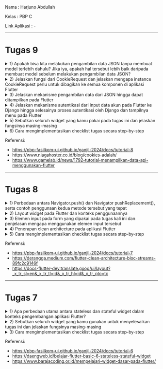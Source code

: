 Nama           : Harjuno Abdullah

Kelas          : PBP C

Link Aplikasi  : -

---
# Tugas 9
<details>
<summary>1) Apakah bisa kita melakukan pengambilan data JSON tanpa membuat model terlebih dahulu? Jika iya, apakah hal tersebut lebih baik daripada membuat model sebelum melakukan pengambilan data JSON?</summary>

Pengambilan data JSON sendiri tidak memerlukan pembuatan model terlebih dahulu. JSON (JavaScript Object Notation) adalah format data ringan yang digunakan untuk pertukaran data antar aplikasi. Jadi, Anda dapat mengambil data JSON langsung tanpa membangun model khusus.

Namun, apakah Anda memerlukan pembuatan model tergantung pada tujuan pengambilan data tersebut. Jika Anda hanya ingin membaca atau mengambil data dari file JSON atau endpoint API, Anda tidak perlu membuat model. Anda dapat menggunakan bahasa pemrograman atau alat yang mendukung manipulasi data JSON, seperti Python dengan library json atau JavaScript dengan JSON.parse().

</details>

<details>
<summary>2) Jelaskan fungsi dari CookieRequest dan jelaskan mengapa instance CookieRequest perlu untuk dibagikan ke semua komponen di aplikasi Flutter</summary>

CookieRequest adalah kelas yang digunakan untuk mengirim permintaan HTTP dengan cookie. Ketika permintaan HTTP dikirim, cookie dapat disertakan dalam permintaan tersebut. Ini memungkinkan server untuk mengidentifikasi pengguna yang terautentikasi dan menyimpan informasi tentang sesi pengguna.

Instance CookieRequest perlu dibagikan ke semua komponen di aplikasi Flutter karena ini memungkinkan setiap komponen untuk mengakses cookie yang sama. Dengan cara ini, setiap komponen dapat mengakses informasi yang sama tentang pengguna yang terautentikasi dan sesi pengguna. Ini sangat penting dalam aplikasi yang memerlukan otentikasi pengguna, seperti aplikasi perbankan atau aplikasi media sosial.

</details>

<details>
<summary>3) Jelaskan mekanisme pengambilan data dari JSON hingga dapat ditampilkan pada Flutter</summary>

Mekanisme pengambilan data dari JSON hingga dapat ditampilkan pada Flutter melibatkan beberapa langkah. Berikut adalah dua pendekatan yang umum digunakan:

1. **Menggunakan Backendless SDK (Server-Side):** 

    Backendless adalah platform backend as a service yang menyediakan layanan untuk mengelola data dan otentikasi pengguna. Dalam hal ini, menggunakan Backendless SDK for Flutter. Untuk mengambil data, kita menggunakan API pengambilan data Backendless.

2. **Menggunakan HTTP Package (Client-Side):** 

    HTTP Package adalah package yang menyediakan API untuk mengirim permintaan HTTP. Dalam hal ini, menggunakan package http. Untuk mengambil data, kita menggunakan API pengambilan data package http. Setelah data diterima, kita dapat mengubahnya menjadi objek Dart menggunakan package convert.

</details>

<details>
<summary>4) Jelaskan mekanisme autentikasi dari input data akun pada Flutter ke Django hingga selesainya proses autentikasi oleh Django dan tampilnya menu pada Flutter</summary>

Proses autentikasi antara aplikasi Flutter dan backend Django melibatkan beberapa langkah kunci untuk memastikan keamanan dan kesinambungan data.

1. **Input Data**:
   
    Pengguna memasukkan data akun (seperti username dan password) di aplikasi Flutter.

2. **Kirim ke Django**:
  
    Flutter mengirimkan data akun tersebut ke backend Django menggunakan HTTP request (biasanya `POST`).

3. **Proses di Django**:
  
    Backend Django menerima data tersebut dan melakukan proses autentikasi. Ini melibatkan pengecekan ke database untuk mencocokkan data pengguna.

4. **Respons ke Flutter**:
  
    Setelah memproses data, Django mengirimkan respons ke aplikasi Flutter. Respons ini bisa berupa konfirmasi keberhasilan atau gagalnya proses autentikasi.

5. **Tampilan di Flutter**:
    
    Berdasarkan respons dari Django, Flutter kemudian menampilkan hasil autentikasi. Jika berhasil, aplikasi mungkin akan membuka halaman menu utama atau dashboard. Jika gagal, aplikasi mungkin akan menampilkan pesan error atau meminta pengguna untuk mencoba lagi.

</details>

<details>
<summary>5) Sebutkan seluruh widget yang kamu pakai pada tugas ini dan jelaskan fungsinya masing-masing</summary>

  1. **Scaffold**: Kerangka dasar aplikasi Flutter. 
  2. **AppBar**: Baris judul di bagian atas layar. 
  3. **LeftDrawer**: Widget kustom yang kemungkinan berisi navigasi atau tautan. 
  4. **FutureBuilder**: Menggunakan hasil dari Future (fetchProduct()) untuk membangun antarmuka pengguna berdasarkan status Future. 
  5. **Column**: Wadah vertikal untuk tata letak. 
  6. **ListView.builder**: Membuat daftar elemen dengan jumlah dinamis. 
  7. **Container**: Wadah elemen-elemen UI dengan margin dan padding. 
  8. **Text**: Menampilkan teks pada antarmuka pengguna. 
  9. **SizedBox**: Memberikan spasi vertikal. 
  10. **ElevatedButton**: Tombol dengan latar belakang yang diangkat, digunakan untuk kembali ke halaman produk.

</details>

<details>
<summary>6) Cara mengimplementasikan checklist tugas secara step-by-step</summary>

- [x] Memastikan deployment proyek tugas Django kamu telah berjalan dengan baik.

    Pastikan Secret and Variables pada Repository GitHub sudah benar dan tepat lalu pastikan file-file yang dibutuhkan untuk keperluan deployment sudah ada pada file proyek Django.

- [x] Membuat halaman login pada proyek tugas Flutter. 

    Buat file 'login.dart' pada projek Flutter lalu isi dengan kode:
    ```
    import 'package:stockio/screens/menu.dart';
    import 'package:flutter/material.dart';
    import 'package:pbp_django_auth/pbp_django_auth.dart';
    import 'package:provider/provider.dart';
    
    void main() {
      runApp(const LoginApp());
    }
    
    class LoginApp extends StatelessWidget {
      const LoginApp({super.key});
    
      @override
      Widget build(BuildContext context) {
        return MaterialApp(
          title: 'Login',
          theme: ThemeData(
            primarySwatch: Colors.blue,
          ),
          home: const LoginPage(),
        );
      }
    }
    
    class LoginPage extends StatefulWidget {
      const LoginPage({super.key});
    
      @override
      _LoginPageState createState() => _LoginPageState();
    }
    
    class _LoginPageState extends State<LoginPage> {
      final TextEditingController _usernameController = TextEditingController();
      final TextEditingController _passwordController = TextEditingController();
    
      @override
      Widget build(BuildContext context) {
        final request = context.watch<CookieRequest>();
        return Scaffold(
          appBar: AppBar(
            title: const Text('Login'),
          ),
          body: Container(
            padding: const EdgeInsets.all(16.0),
            child: Column(
              mainAxisAlignment: MainAxisAlignment.center,
              children: [
                TextField(
                  controller: _usernameController,
                  decoration: const InputDecoration(
                    labelText: 'Username',
                  ),
                ),
                const SizedBox(height: 12.0),
                TextField(
                  controller: _passwordController,
                  decoration: const InputDecoration(
                    labelText: 'Password',
                  ),
                  obscureText: true,
                ),
                const SizedBox(height: 24.0),
                ElevatedButton(
                  onPressed: () async {
                    String username = _usernameController.text;
                    String password = _passwordController.text;
    
                    // Cek kredensial
                    // TODO: Ganti URL dan jangan lupa tambahkan trailing slash (/) di akhir URL!
                    // Untuk menyambungkan Android emulator dengan Django pada localhost,
                    // gunakan URL http://10.0.2.2/
                    final response = await request.login("http://10.0.2.2:8000/auth/login/", {
                      'username': username,
                      'password': password,
                    });
    
                    if (request.loggedIn) {
                      String message = response['message'];
                      String uname = response['username'];
                      Navigator.pushReplacement(
                        context,
                        MaterialPageRoute(builder: (context) => MyHomePage()),
                      );
                      ScaffoldMessenger.of(context)
                        ..hideCurrentSnackBar()
                        ..showSnackBar(
                            SnackBar(content: Text("$message Selamat datang, $uname.")));
                    } else {
                      showDialog(
                        context: context,
                        builder: (context) => AlertDialog(
                          title: const Text('Login Gagal'),
                          content:
                          Text(response['message']),
                          actions: [
                            TextButton(
                              child: const Text('OK'),
                              onPressed: () {
                                Navigator.pop(context);
                              },
                            ),
                          ],
                        ),
                      );
                    }
                  },
                  child: const Text('Login'),
                ),
              ],
            ),
          ),
        );
      }
    }
    ```

- [x] Mengintegrasikan sistem autentikasi Django dengan proyek tugas Flutter.

    Pada projek Django buat app baru bernama `authentication` lalu install library 'django-cors-headers'. Tambahkan `authentication dan `corsheaders` kedalam `INSTALLED_APPS` di `settings.py`. Tambahkan juga `corsheaders.middleware.CorsMiddleware` pada `settings.py` dan tambahkan beberapa variabel berikut ini:
    ```
    CORS_ALLOW_ALL_ORIGINS = True
    CORS_ALLOW_CREDENTIALS = True
    CSRF_COOKIE_SECURE = True
    SESSION_COOKIE_SECURE = True
    CSRF_COOKIE_SAMESITE = 'None'
    SESSION_COOKIE_SAMESITE = 'None'
    ```
    Buat fungsi `login`, `logout` pada `authentication/views.py` dan lakukan routingnya pada `urls.py`

    Install package berikut ini pada projek Flutter:
    ```
    flutter pub add provider
    flutter pub add pbp_django_auth
    ```
    Lalu ubah class `MyApp` pada `main.dart` menjadi:
    ```
    class MyApp extends StatelessWidget {
      const MyApp({Key? key}) : super(key: key);
    
      @override
      Widget build(BuildContext context) {
        return Provider(
          create: (_) {
            CookieRequest request = CookieRequest();
            return request;
          },
          child: MaterialApp(
              title: 'Flutter App',
              theme: ThemeData(
                colorScheme: ColorScheme.fromSeed(seedColor: Colors.indigo),
                useMaterial3: true,
              ),
              home: LoginPage()),
        );
      }
  }
  ```

- [x] Membuat model kustom sesuai dengan proyek aplikasi Django. 

    Buka endpoint `JSON` pada website Django lalu copy semua data yang ada di endpoint `JSON`. Buka situs web Quicktype dan tempel data `JSON` tadi lalu ubah language menjadi `DART`. Lalu tekan tombol `Copy Code` pada Quicktype.
    
    Pada projek Flutter buat folder baru `lib/models` lalu buat file baru `product.dart` dan tempel kode yang sudah disalin dari Quicktype sehingga menjadi seperti ini:
    ```
    // To parse this JSON data, do
    //
    //     final product = productFromJson(jsonString);
    
    import 'dart:convert';
    
    List<Product> productFromJson(String str) => List<Product>.from(json.decode(str).map((x) => Product.fromJson(x)));
    
    String productToJson(List<Product> data) => json.encode(List<dynamic>.from(data.map((x) => x.toJson())));
    
    class Product {
      String model;
      int pk;
      Fields fields;
    
      Product({
        required this.model,
        required this.pk,
        required this.fields,
      });
    
      factory Product.fromJson(Map<String, dynamic> json) => Product(
        model: json["model"],
        pk: json["pk"],
        fields: Fields.fromJson(json["fields"]),
      );
    
      Map<String, dynamic> toJson() => {
        "model": model,
        "pk": pk,
        "fields": fields.toJson(),
      };
    }
    
    class Fields {
      int user;
      String name;
      int amount;
      String description;
    
      Fields({
        required this.user,
        required this.name,
        required this.amount,
        required this.description,
      });
    
      factory Fields.fromJson(Map<String, dynamic> json) => Fields(
        user: json["user"],
        name: json["name"],
        amount: json["amount"],
        description: json["description"],
      );
    
      Map<String, dynamic> toJson() => {
        "user": user,
        "name": name,
        "amount": amount,
        "description": description,
      };
    }
    ```

- [x] Membuat halaman yang berisi daftar semua item yang terdapat pada endpoint JSON di Django yang telah kamu deploy. 
        
    Pada projek Flutter buat file `list_product.dart` lalu isi dengan kode:
    ```
    import 'package:flutter/material.dart';
    import 'package:http/http.dart' as http;
    import 'dart:convert';
    import 'package:stockio/models/product.dart';
    import 'package:stockio/screens/detail_product.dart';
    import 'package:stockio/widgets/left_drawer.dart';
    
    class ProductPage extends StatefulWidget {
      const ProductPage({Key? key}) : super(key: key);
    
      @override
      _ProductPageState createState() => _ProductPageState();
    }
    
    class _ProductPageState extends State<ProductPage> {
      Future<List<Product>> fetchProduct() async {
        // TODO: Ganti URL dan jangan lupa tambahkan trailing slash (/) di akhir URL!
        var url = Uri.parse(
            'http://10.0.2.2:8000/json/');
        var response = await http.get(
          url,
          headers: {"Content-Type": "application/json"},
        );
    
        // melakukan decode response menjadi bentuk json
        var data = jsonDecode(utf8.decode(response.bodyBytes));
    
        // melakukan konversi data json menjadi object Product
        List<Product> list_product = [];
        for (var d in data) {
          if (d != null) {
            list_product.add(Product.fromJson(d));
          }
        }
        return list_product;
      }
    }
    ```
    
  - [x] Tampilkan name, amount, dan description dari masing-masing item pada halaman ini.

        Pada file `list_product.dart` tambahkan kode:
        ```
        ...
        @override
          Widget build(BuildContext context) {
            return Scaffold(
                appBar: AppBar(
                  title: const Text('Product'),
                ),
                drawer: const LeftDrawer(),
                body: FutureBuilder(
                    future: fetchProduct(),
                    builder: (context, AsyncSnapshot snapshot) {
                      if (snapshot.data == null) {
                        return const Center(child: CircularProgressIndicator());
                      } else {
                        if (!snapshot.hasData) {
                          return const Column(
                            children: [
                              Text(
                                "Tidak ada data produk.",
                                style:
                                TextStyle(color: Color(0xff59A5D8), fontSize: 20),
                              ),
                              SizedBox(height: 8),
                            ],
                          );
                        } else {
                          return ListView.builder(
                              itemCount: snapshot.data!.length,
                              itemBuilder: (_, index) => Container(
                                margin: const EdgeInsets.symmetric(
                                    horizontal: 16, vertical: 12),
                                padding: const EdgeInsets.all(20.0),
                                child: Column(
                                  mainAxisAlignment: MainAxisAlignment.start,
                                  crossAxisAlignment: CrossAxisAlignment.start,
                                  children: [
                                    Text(
                                      "${snapshot.data![index].fields.name}",
                                      style: const TextStyle(
                                        fontSize: 18.0,
                                        fontWeight: FontWeight.bold,
                                      ),
                                    ),
                                    const SizedBox(height: 10),
                                    Text("${snapshot.data![index].fields.amount}"),
                                    const SizedBox(height: 10),
                                    Text(
                                        "${snapshot.data![index].fields.description}"),
                                  ],
                                ),
                              ));
                        }
                      }
                    }));
          }
        ...
        ```

- [x] Membuat halaman detail untuk setiap item yang terdapat pada halaman daftar Item. 

    Pada projek Flutter buat file baru `detail_product.dart` lalu isi dengan kode:
    ```
    import 'dart:ui';
    import 'package:flutter/material.dart';
    import 'package:http/http.dart' as http;
    import 'dart:convert';
    import 'package:stockio/models/product.dart';
    import 'package:stockio/widgets/left_drawer.dart';
    import 'package:stockio/screens/list_product.dart';
    
    class DetailProductPage extends StatelessWidget {
      const DetailProductPage({Key? key, required this.id}) : super(key: key);
      final int id;
    
      Future<List<Product>> fetchProduct() async {
        // TODO: Ganti URL dan jangan lupa tambahkan trailing slash (/) di akhir URL!
        var url = Uri.parse(
            'http://10.0.2.2:8000/json/${id}');
        var response = await http.get(
          url,
          headers: {"Content-Type": "application/json"},
        );
    
        // melakukan decode response menjadi bentuk json
        var data = jsonDecode(utf8.decode(response.bodyBytes));
    
        // melakukan konversi data json menjadi object Product
        List<Product> list_product = [];
        for (var d in data) {
          if (d != null) {
            list_product.add(Product.fromJson(d));
          }
        }
        return list_product;
      }
    }
    ```

    - [x] Halaman ini dapat diakses dengan menekan salah satu item pada halaman daftar Item.
  
        Pada file `list_product.dart` tambahkan kode berikut ini di bagian `return ListView.builder(...)`:
        ```
        ...
         ElevatedButton(
            onPressed: () async {
              Navigator.pushReplacement(
                context,
                MaterialPageRoute(builder: (context) => DetailProductPage(id: snapshot.data![index].pk)),
              );
            },
            child: const Text('Detail Product'),
          ),
        ...
        ```

      - [x] Tampilkan seluruh atribut pada model item kamu pada halaman ini. 
  
          Pada file `detail_product.dart` tambahkan kode berikut ini:
          ```
          ...
          @override
            Widget build(BuildContext context) {
              return Scaffold(
                  appBar: AppBar(
                    title: const Text('Detail Product'),
                  ),
                  drawer: const LeftDrawer(),
                  body: FutureBuilder(
                      future: fetchProduct(),
                      builder: (context, AsyncSnapshot snapshot) {
                        if (snapshot.data == null) {
                          return const Center(child: CircularProgressIndicator());
                        } else {
                          if (!snapshot.hasData) {
                            return const Column(
                              children: [
                                Text(
                                  "Tidak ada data produk.",
                                  style:
                                  TextStyle(color: Color(0xff59A5D8), fontSize: 20),
                                ),
                                SizedBox(height: 8),
                              ],
                            );
                          } else {
                            return ListView.builder(
                                itemCount: snapshot.data!.length,
                                itemBuilder: (_, index) => Container(
                                  margin: const EdgeInsets.symmetric(
                                      horizontal: 16, vertical: 12),
                                  padding: const EdgeInsets.all(20.0),
                                  child: Column(
                                    mainAxisAlignment: MainAxisAlignment.start,
                                    crossAxisAlignment: CrossAxisAlignment.start,
                                    children: [
                                      Text(
                                        "${snapshot.data![index].fields.name}",
                                        style: const TextStyle(
                                          fontSize: 18.0,
                                          fontWeight: FontWeight.bold,
                                        ),
                                      ),
                                      const SizedBox(height: 10),
                                      Text("Amount: ${snapshot.data![index].fields.amount}"),
                                      const SizedBox(height: 10),
                                      Text(
                                          "${snapshot.data![index].fields.description}"),
                                    ],
                                  ),
                                ));
                          }
                        }
                      }));
            }
          ...
          ```

      - [x] Tambahkan tombol untuk kembali ke halaman daftar item. 

          Pada file `list_product.dart` tambahkan kode berikut ini di bagian `return Scaffold(...)`:
          ```
          ...
          ElevatedButton(
              onPressed: () async {
                Navigator.pushReplacement(
                    context,
                    MaterialPageRoute(builder: (context) => ProductPage()),
                );
              },
              child: const Text('Kembali'),
            ),
          ...
          ```

</details>

Referensi:
- https://pbp-fasilkom-ui.github.io/ganjil-2024/docs/tutorial-8
- https://www.niagahoster.co.id/blog/cookies-adalah/
- https://www.gamelab.id/news/1792-tutorial-menampilkan-data-api-menggunakan-flutter

---
# Tugas 8
<details>
<summary>1) Perbedaan antara Navigator.push() dan Navigator pushReplacement(), serta contoh penggunaan kedua metode tersebut yang tepat</summary>

`Navigator.push()` dan `Navigator.pushReplacement()` adalah dua metode yang digunakan dalam Flutter untuk melakukan navigasi antar halaman (routes) di dalam aplikasi.

1. **Navigator.push()**

    `Navigator.push()` digunakan untuk menambahkan halaman baru ke dalam tumpukan navigasi. Ketika menggunakan `Navigator.push()`, halaman baru akan ditambahkan di atas halaman saat ini dalam tumpukan navigasi. Pada saat ingin kembali ke halaman sebelumnya, dapat menggunakan tombol kembali perangkat atau memanggil `Navigator.pop(context)`.

    Contoh penggunaan `Navigator.push()`:
    ```
    Button(
      onPressed: () {
        Navigator.push(
          context,
          MaterialPageRoute(builder: (context) => SecondScreen()),
        );
      },
    )
    ```
    Dalam contoh ini, ketika tombol ditekan, `SecondScreen()` ditambahkan ke dalam tumpukan navigasi di atas halaman saat ini.

2. **Navigator.pushReplacement()**
    `Navigator.pushReplacement()` digunakan untuk menambahkan halaman baru ke dalam tumpukan navigasi dan menggantikan halaman saat ini dengan halaman baru tersebut. Ini berguna ketika ingin menggantikan halaman saat ini dengan halaman baru dan menghindari pengguna dapat kembali ke halaman sebelumnya.

    Contoh penggunaan `Navigator.pushReplacement()`:
    ```
    Button(
      onPressed: () {
        Navigator.pushReplacement(
          context,
          MaterialPageRoute(builder: (context) => NewScreen()),
        );
      },
    )
    ```
    Dalam contoh ini, ketika tombol ditekan, `NewScreen()` ditambahkan ke dalam tumpukan navigasi, menggantikan halaman saat ini. Pengguna tidak akan dapat kembali ke halaman sebelumnya menggunakan tombol kembali perangkat setelah penggunaan `Navigator.pushReplacement()`.

Jadi, perbedaan utama antara keduanya adalah bahwa `Navigator.push()` menambahkan halaman ke dalam tumpukan navigasi, sedangkan `Navigator.pushReplacement()` menggantikan halaman saat ini dengan halaman baru di dalam tumpukan navigasi. Pemilihan metode tergantung pada kebutuhan navigasi dan pengalaman pengguna yang diinginkan dalam aplikasi Flutter.

</details>

<details>
<summary>2) Layout widget pada Flutter dan konteks penggunaannya</summary>

Flutter memiliki berbagai jenis Layout Widgets yang digunakan untuk mengatur tata letak (layout) elemen-elemen dalam tampilan aplikasi. Berikut adalah beberapa Layout Widgets yang umum digunakan berserta konteks penggunaannya:

1. **Container**

    Container adalah widget serbaguna yang digunakan untuk mengatur tampilan elemen-elemen dalam kotak dengan tata letak yang lebih kompleks. Ini dapat berisi widget lain dan sering digunakan untuk mengatur tampilan elemen seperti gambar, teks, dan sebagainya dalam tata letak yang lebih terstruktur.

2. **Column**

    Column adalah widget yang digunakan untuk mengatur elemen-elemen secara vertikal. Ini sangat berguna saat ingin menumpuk elemen-elemen di dalam kolom, seperti daftar atau tumpukan widget.

3. **Row**

    Row adalah widget yang digunakan untuk mengatur elemen-elemen secara horizontal. Ini berguna ketika ingin mengatur elemen secara berdampingan dalam baris.

4. **Expanded**

    Expanded adalah widget yang digunakan untuk memberikan ruang ekstra pada widget anak di dalam Column atau Row. Ini berguna untuk mendistribusikan ruang yang tersedia secara merata di antara anak-anaknya.

5. **ListView**

    ListView adalah widget yang digunakan untuk membuat daftar gulir vertikal atau horizontal. Ini sangat berguna ketika memiliki daftar item yang panjang atau tumpukan widget yang perlu ditampilkan secara gulir.

6. **Stack**

    Stack adalah widget yang digunakan untuk menumpuk widget di atas satu sama lain. Ini berguna ketika ingin menggabungkan beberapa widget dan menumpuknya dalam tumpukan tampilan.

7. **Card**

    Card adalah widget yang digunakan untuk mengelilingi konten dalam bingkai yang berbeda. Ini digunakan ketika ingin membuat elemen seperti kartu, tegel, atau kartu info dalam tampilan.

8. **Wrap**

    Wrap adalah widget yang digunakan untuk mengatur widget dalam baris atau kolom, dan jika elemen-elemen melebihi ruang yang tersedia, mereka akan melanjutkan di baris atau kolom berikutnya. Ini berguna untuk mengatur elemen dengan ukuran yang bervariasi.

9. **GridView**

    GridView adalah widget yang digunakan untuk mengatur widget dalam bentuk kotak berbentuk grid. Ini berguna untuk menampilkan data dalam tata letak grid seperti galeri gambar atau daftar item dalam grid.

10. **Table**

    Table adalah widget yang digunakan untuk membuat tata letak berbasis tabel dengan baris dan kolom. Ini berguna saat ingin mengatur data dalam bentuk tabel.

Pemilihan Layout Widget bergantung pada kebutuhan tampilan. Dapat menggabungkan dan menyusun widget-widget ini sesuai dengan kebutuhan tampilan aplikasi untuk mencapai tata letak yang diinginkan.

</details>

<details>
<summary>3) Elemen input pada form yang dipakai pada tugas kali ini dan penjelasan mengapa menggunakan elemen input tersebut</summary>

1. **TextFormField untuk `Add Movie`**
  
    * Digunakan untuk mengambil input judul movie. 
    * Menggunakan TextFormField karena merupakan input teks biasa. 
    * Menyediakan dekorasi dengan placeholder ("Add Movie") dan label ("Add Movie"). 
    * Menggunakan validasi untuk memastikan bahwa input tidak boleh kosong.

2. **TextFormField untuk `Amount`**

    * Digunakan untuk mengambil input jumlah movie. 
    * Menggunakan TextFormField karena merupakan input teks untuk angka. 
    * Menyediakan dekorasi dengan placeholder ("Amount") dan label ("Amount"). 
    * Menggunakan validasi untuk memastikan bahwa input tidak boleh kosong dan harus berupa angka.

3. **TextFormField untuk `Synopsis`**

    * Digunakan untuk mengambil input sinopsis movie. 
    * Menggunakan TextFormField karena merupakan input teks biasa. 
    * Menyediakan dekorasi dengan placeholder ("Synopsis") dan label ("Synopsis"). 
    * Menggunakan validasi untuk memastikan bahwa input tidak boleh kosong.

</details>

<details>
<summary>4) Penerapan clean architecture pada aplikasi Flutter</summary>

Clean Architecture adalah pendekatan desain perangkat lunak yang membantu memisahkan tugas-tugas dan tanggung jawab dalam aplikasi agar lebih terstruktur, mudah diuji, dan mudah dipelihara. Penerapan Clean Architecture pada aplikasi Flutter melibatkan pembagian aplikasi menjadi beberapa lapisan, seperti Presentasi, Domain, dan Data, yang masing-masing memiliki tanggung jawab yang jelas. Di bawah ini adalah panduan umum untuk menerapkan Clean Architecture pada aplikasi Flutter:

1. **Pembagian Lapisan**

    * **Lapisan Presentasi (Presentation Layer)**: Ini adalah lapisan yang berisi semua komponen UI, seperti widget, tampilan, dan logika tampilan. Pada lapisan ini dapat menggunakan Flutter untuk membuat tampilan dan widget yang menghubungkan tampilan dengan lapisan Domain.
    
    * **Lapisan Domain (Domain Layer)**: Ini adalah inti dari aplikasi dan berisi logika bisnis atau aturan yang independen dari platform. Ini berisi kelas-kelas entitas, use cases, dan repository interfaces. Ini adalah lapisan yang paling penting dan harus bersifat platform-agnostic.
    
    * **Lapisan Data (Data Layer)**: Lapisan ini bertanggung jawab untuk berinteraksi dengan data dari sumber eksternal, seperti database, API, atau penyimpanan lokal. Lapisan Data mengimplementasikan repository yang didefinisikan di lapisan Domain.

2. **Penggunaan Dependency Injection (DI)**

    Kita dapat menggunakan library seperti `get_it`, `provider`, atau `kiwi` untuk mengatur dependensi di aplikasi Flutter. Ini memungkinkan untuk memisahkan lapisan Presentasi, Domain, dan Data serta menghubungkannya dengan mudah.

3. **Use Cases (Interactors)**

    Use Cases adalah komponen di lapisan Domain yang menjalankan logika bisnis aplikasi. Mereka berfungsi sebagai perantara antara Presentasi dan Data. Use Cases harus beroperasi pada objek-objek entitas dari lapisan Domain dan dapat mengambil objek-objek dari Data Layer melalui repository.

4. **Repository Interfaces**

    Repository adalah kontrak yang didefinisikan di lapisan Domain. Mereka mendefinisikan metode yang digunakan oleh Use Cases untuk mengambil dan menyimpan data. Implementasi konkret dari repository ditempatkan di lapisan Data.

5. **Entity**

    Entity adalah objek yang mewakili entitas utama dalam aplikasi. Mereka berisi properti dan logika yang relevan untuk entitas tersebut.

6. **Menggunakan BLoC atau Provider**

    Untuk mengelola keadaan aplikasi dan berbagi data antara lapisan Presentasi dan Domain dapat menggunakan BLoC (Business Logic Component) atau Provider, dua solusi yang populer dalam komunitas Flutter.

7. **Tampilan Terpisah dari Logika Bisnis**

    Pastikan logika bisnis tidak tercampur aduk dengan tampilan. Terapkan prinsip pemisahan tanggung jawab dengan baik, sehingga tampilan hanya bertanggung jawab untuk menampilkan data dan menerima masukan dari pengguna.

Penerapan Clean Architecture pada aplikasi Flutter memungkinkan untuk membuat aplikasi yang lebih mudah diuji, dapat diperluas, dan memungkinkan perubahan platform dengan lebih mudah. Selain itu, hal ini membantu menghindari ketergantungan platform yang kuat dan menjaga kode bersih dan terstruktur.

</details>

<details>
<summary>5) Cara mengimplementasikan checklist tugas secara step-by-step</summary>

- [x] Membuat minimal satu halaman baru pada aplikasi, yaitu halaman formulir tambah item baru dengan ketentuan sebagai berikut:

    Buat file baru bernama `shoplist_form.dart` dan isi dengan kode berikut:
    ```
    class ShopFormPage extends StatefulWidget {
      const ShopFormPage({super.key});
    
      @override
      State<ShopFormPage> createState() => _ShopFormPageState();
    }
    
    class _ShopFormPageState extends State<ShopFormPage> {
      final _formKey = GlobalKey<FormState>();
      @override
      Widget build(BuildContext context) {
        return Scaffold()
    }
    ```

    - [x] Memakai minimal tiga elemen input, yaitu name, amount, description. Tambahkan elemen input sesuai dengan model pada aplikasi tugas Django yang telah kamu buat.
  
        Pada file `Shop_form.dart` didalam class `_ShopFormPageState` isi dengan kode berikut:
        ```
        ...
        final _formKey = GlobalKey<FormState>();
          String _name = "";
          int _amount = 0;
          String _description = "";
          @override
          Widget build(BuildContext context) {
            return Scaffold(
              appBar: AppBar(
                title: const Center(
                  child: Text(
                    'Add Movie Form',
                  ),
                ),
                backgroundColor: Colors.deepOrange,
                foregroundColor: Colors.white,
              ),
              drawer: const LeftDrawer(),
              body: Form(
                key: _formKey,
                child: SingleChildScrollView(
                    child: Column(
                        crossAxisAlignment: CrossAxisAlignment.start,
                        children: [
                          Padding(
                            padding: const EdgeInsets.all(8.0),
                            child: TextFormField(
                              decoration: InputDecoration(
                                hintText: "Movie Title",
                                labelText: "Movie Title",
                                border: OutlineInputBorder(
                                  borderRadius: BorderRadius.circular(5.0),
                                ),
                              ),
                              onChanged: (String? value) {
                                setState(() {
                                  _name = value!;
                                });
                              },
                            ),
                          ),
                          Padding(
                            padding: const EdgeInsets.all(8.0),
                            child: TextFormField(
                              decoration: InputDecoration(
                                hintText: "Amount",
                                labelText: "Amount",
                                border: OutlineInputBorder(
                                  borderRadius: BorderRadius.circular(5.0),
                                ),
                              ),
                              onChanged: (String? value) {
                                setState(() {
                                  _amount = int.parse(value!);
                                });
                              },
                            ),
                          ),
                          Padding(
                            padding: const EdgeInsets.all(8.0),
                            child: TextFormField(
                              decoration: InputDecoration(
                                hintText: "Synopsis",
                                labelText: "Synopsis",
                                border: OutlineInputBorder(
                                  borderRadius: BorderRadius.circular(5.0),
                                ),
                              ),
                              onChanged: (String? value) {
                                setState(() {
                                  _description = value!;
                                });
                              },
                            ),
                          ),
                        ]
                    )
                ),
              ),
            );
          }    
        ...
        ```
  
    - [x] Memiliki sebuah tombol Save.

        Pada file `Shop_form.dart` didalam class `_ShopFormPageState`, bagian `return Scaffold(...)` isi dengan kode berikut:
        ```
        ...
        Align(
          alignment: Alignment.bottomCenter,
          child: Padding(
            padding: const EdgeInsets.all(8.0),
            child: ElevatedButton(
              style: ButtonStyle(
                backgroundColor:
                MaterialStateProperty.all(Colors.deepOrange),
              ),
              onPressed: () {
                if (_formKey.currentState!.validate()) {
                  showDialog(
                    context: context,
                    builder: (context) {
                      return AlertDialog(
                        title: const Text('Movie saved successfully'),
                        content: SingleChildScrollView(
                          child: Column(
                            crossAxisAlignment:
                            CrossAxisAlignment.start,
                            children: [
                              Text('Movie Title: $_name'),
                              Text('Amount: $_amount'),
                              Text('Synopsis: $_description')
                            ],
                          ),
                        ),
                        actions: [
                          TextButton(
                            child: const Text('OK'),
                            onPressed: () {
                              Navigator.pop(context);
                            },
                          ),
                        ],
                      );
                    },
                  );
                  _formKey.currentState!.reset();
                }
              },
              child: const Text(
                "Save",
                style: TextStyle(color: Colors.white),
              ),
            ),
          ),
        ),
        ...
        ```  

    - [x] Setiap elemen input di formulir juga harus divalidasi dengan ketentuan sebagai berikut:
        - [x] Setiap elemen input tidak boleh kosong.

            Pada file `Shop_form.dart` didalam class `_ShopFormPageState`, bagian `return Scaffold(...)`, dan setiap bagian `child: TextFormField(...)` isi dengan kode berikut:
            ```
            ...
            validator: (String? value) {
              if (value == null || value.isEmpty) {
                return "Title cannot be empty!";
              }
              return null;
            },
            ...
            ```
  
        - [x] Setiap elemen input harus berisi data dengan tipe data atribut modelnya.

            Pada file `Shop_form.dart` didalam class `_ShopFormPageState`, bagian `return Scaffold(...)`, bagian `child: TextFormField(...)`, dan bagian `validator: ` khusus untuk `amount` isi dengan kode berikut:
            ```
            ...
            if (int.tryParse(value) == null) {
              return "Amount must be a number!";
            }
            ...
            ```

- [x] Mengarahkan pengguna ke halaman form tambah item baru ketika menekan tombol Tambah Item pada halaman utama.

    Pada file `menu.dart` didalam class `MyHomePage`, bagian `return Scaffold(...)` isi dengan kode berikut:
    ```
    ...
    drawer: const LeftDrawer(),
    ...
    ```
    Pada file `Shop_card.dart` didalam class `ShopCard`, bagian `return Material(...)` isi dengan kode berikut:
    ```
    ...
    if (item.name == "Add Movie") {
      Navigator.push(context,
          MaterialPageRoute(builder: (context) => const ShopFormPage()));
    }
    ...
    ```

- [x] Memunculkan data sesuai isi dari formulir yang diisi dalam sebuah pop-up setelah menekan tombol Save pada halaman formulir tambah item baru.

    Pada file `Shop_form.dart` didalam class `_ShopFormPageState`, bagian `child: Column(...)`, dan bagian `Align(...)` isi dengan kode berikut:
    ```
    ...
    return AlertDialog(
      title: const Text('Movie saved successfully'),
      content: SingleChildScrollView(
        child: Column(
          crossAxisAlignment:
          CrossAxisAlignment.start,
          children: [
            Text('Movie Title: $_name'),
            Text('Amount: $_amount'),
            Text('Synopsis: $_description')
          ],
        ),
      ),
      actions: [
        TextButton(
          child: const Text('OK'),
          onPressed: () {
            Navigator.pop(context);
          },
        ),
      ],
    );
    ...
    ```

- [x] Membuat sebuah drawer pada aplikasi dengan ketentuan sebagai berikut:
    - [x] Drawer minimal memiliki dua buah opsi, yaitu Halaman Utama dan Tambah Item.

      Pada file `left_drawer.dart` didalam class `LeftDrawer`, bagian `return Drawer(...)` isi dengan kode berikut:
      ```
      ...
      ListTile(
            leading: const Icon(Icons.home_outlined),
            title: const Text('Main Page'),
            // Bagian redirection ke MyHomePage
            onTap: () {
              Navigator.pushReplacement(
                  context,
                  MaterialPageRoute(
                    builder: (context) => MyHomePage(),
                  ));
            },
          ),
      ListTile(
        leading: const Icon(Icons.add_shopping_cart),
        title: const Text('Add Movie'),
        // Bagian redirection ke ShopFormPage
        onTap: () {
          Navigator.pushReplacement(
              context,
              MaterialPageRoute(
                builder: (context) => const ShopFormPage(),
              ));
        },
      ),
      ...
      ```

    - [x] Ketika memiih opsi Halaman Utama, maka aplikasi akan mengarahkan pengguna ke halaman utama.

        Pada file `left_drawer.dart` didalam class `LeftDrawer`, bagian `return Drawer(...)`, dan bagian `ListTile(...)` khusus untuk bagian `Main Page` isi dengan kode berikut:
        ```
        ...
        onTap: () {
          Navigator.pushReplacement(
              context,
              MaterialPageRoute(
                builder: (context) => MyHomePage(),
              ));
        },
        ...
        ```

    - [x] Ketika memiih opsi (Tambah Item), maka aplikasi akan mengarahkan pengguna ke halaman form tambah item baru.
        
        Pada file `left_drawer.dart` didalam class `LeftDrawer`, bagian `return Drawer(...)`, dan bagian `ListTile(...)` khusus untuk bagian `Add Movie` isi dengan kode berikut:
        ```
        ...
        onTap: () {
          Navigator.pushReplacement(
              context,
              MaterialPageRoute(
                builder: (context) => const ShopFormPage(),
              ));
        },
        ...
        ```

</details>

Referensi:
- https://pbp-fasilkom-ui.github.io/ganjil-2024/docs/tutorial-7
- https://derangga.medium.com/flutter-clean-architecture-bloc-streams-89fc2c9146f
- https://docs-flutter-dev.translate.goog/ui/layout?_x_tr_sl=en&_x_tr_tl=id&_x_tr_hl=id&_x_tr_pto=tc

---
# Tugas 7
<details>
<summary>1) Apa perbedaan utama antara stateless dan stateful widget dalam konteks pengembangan aplikasi Flutter?</summary>

Dalam pengembangan aplikasi Flutter, terdapat perbedaan utama antara stateless widget dan stateful widget, terutama dalam hal bagaimana mereka mengelola dan merender data. Berikut adalah perbedaan utama antara keduanya:

1. **Stateless Widget**

    * Tidak memiliki keadaan (state) yang dapat berubah. Widget ini tidak dapat berubah setelah dibuat
   
    * Cocok untuk elemen UI yang tidak memerlukan perubahan berdasarkan input atau peristiwa tertentu
   
    * Stateless widget lebih efisien dalam hal kinerja dibandingkan dengan stateful widget karena tidak perlu mengelola perubahan keadaan

   Contoh penggunaan stateless widget adalah ikon, teks, gambar, tombol, dan elemen UI statis lainnya

2. **Stateful Widget**

    * Memiliki keadaan yang dapat berubah. Widget ini dapat memperbarui tampilannya ketika keadaannya berubah

    * Cocok untuk elemen UI yang perlu merespons perubahan data, input pengguna, atau peristiwa tertentu

    * Stateful widget menggunakan obyek yang disebut "State" untuk menyimpan dan mengelola keadaan. State ini dikelola secara terpisah dan dapat diperbarui selama siklus hidup widget

   Contoh penggunaan stateful widget adalah daftar scrollable, formulir input, aplikasi dengan halaman/tab yang dapat diubah, dan komponen yang memerlukan pembaruan berdasarkan data dinamis

Dalam pengembangan aplikasi Flutter, seringkali akan menggunakan kombinasi kedua jenis widget ini untuk membangun antarmuka pengguna yang dinamis. Stateless widget digunakan untuk bagian-bagian tampilan yang tidak berubah, sementara stateful widget digunakan untuk bagian-bagian yang memerlukan pembaruan saat keadaan berubah. Ini memungkinkan untuk mengoptimalkan kinerja dan membangun antarmuka yang responsif

</details>

<details>
<summary>2) Sebutkan seluruh widget yang kamu gunakan untuk menyelesaikan tugas ini dan jelaskan fungsinya masing-masing</summary>

 Widget yang digunakan untuk menyelesaikan tugas ini adalah sebagai berikut:

- `MyHomePage (StatelessWidget)` : Widget utama yang mewakili halaman beranda aplikasi. Ini mengatur tampilan utama aplikasi dan termasuk dalam Scaffold.

- `Scaffold`: Widget yang igunakan untuk membuat layout dasar aplikasi.

- `AppBar` : Widget yang digunakan untuk mengelola navigasi dan tindakan.

- `Column`: Widget yang digunakan untuk menempatkan child dalam satu kolom.

- `Container`: Widget yang digunakan untuk menyimpan dan mengelola widget lain.

- `Material` : Widget yang digunakan sebagai wadah untuk setiap kartu dan memberikan warna latar belakang sesuai dengan jenis item yang ditentukan.

- `InkWell` : Widget yang memberikan respons terhadap sentuhan, sehingga pengguna dapat menekan kartu. Saat ditekan, SnackBar akan muncul.

- `Text`: Widget yang digunakan untuk menampilkan teks di aplikasi.

- `SnackBar`: Muncul ketika salah satu kartu ditekan dan memberikan umpan balik kepada pengguna.

- `Icon`: Widget yang digunakan untuk menampilkan ikon dari berbagai ikon yang sudah disediakan oleh Flutter.

</details>

<details>
<summary>3) Cara mengimplementasikan checklist tugas secara step-by-step</summary>

- [x] Membuat sebuah program Flutter baru dengan tema inventory seperti tugas-tugas sebelumnya.

    Membuka terminal di direktori yang diinginkan lalu memasukkan command:
    ```
    flutter create  stockio
    cd stockio
    ```
    Kemudian untuk menjalankan proyek gunakan command:
    ```
    flutter run
    ```

- [x] Membuat tiga tombol sederhana dengan ikon dan teks untuk:

  Menambahkan kode ini pada `menu.dart` didalam class `MyHomePage`:
  ```
  @override
  Widget build(BuildContext context) {
    return Scaffold(
      appBar: AppBar(
        title: const Text(
          'STOCKIO',
          style: TextStyle(
              color: Colors.white,
              fontWeight: FontWeight.bold,
          ),
        ),
        backgroundColor: Colors.deepOrange,
      ),
      body: SingleChildScrollView(
        // Widget wrapper yang dapat discroll
        child: Padding(
          padding: const EdgeInsets.all(10.0), // Set padding dari halaman
          child: Column(
            // Widget untuk menampilkan children secara vertikal
            children: <Widget>[
              const Padding(
                padding: EdgeInsets.only(top: 10.0, bottom: 10.0),
                // Widget Text untuk menampilkan tulisan dengan alignment center dan style yang sesuai
                child: Text(
                  'MENU', // Text yang menandakan toko
                  textAlign: TextAlign.center,
                  style: TextStyle(
                    fontSize: 30,
                    fontWeight: FontWeight.bold,
                  ),
                ),
              ),
              // Grid layout
              GridView.count(
                // Container pada card kita.
                primary: true,
                padding: const EdgeInsets.all(20),
                crossAxisSpacing: 10,
                mainAxisSpacing: 10,
                crossAxisCount: 3,
                shrinkWrap: true,
                children: items.map((ShopItem item) {
                  // Iterasi untuk setiap item
                  return ShopCard(item);
                }).toList(),
              ),
            ],
          ),
        ),
      ),
    );
  }
  ```

  Kemudian tambahkan kode untuk class `ShopItem` dan `ShopCard`:

  ```
    class ShopItem {
    final String name;
    final IconData icon;
    final Color color;

    ShopItem(this.name, this.icon, this.color);
    }

    class ShopCard extends StatelessWidget {
    final ShopItem item;

    const ShopCard(this.item, {super.key}); // Constructor

    @override
    Widget build(BuildContext context) {
        return Material(
        color: item.color,
        child: InkWell(
            // Area responsive terhadap sentuhan
            onTap: () {
            // Memunculkan SnackBar ketika diklik
            ScaffoldMessenger.of(context)
                ..hideCurrentSnackBar()
                ..showSnackBar(SnackBar(
                    content: Text("Kamu telah menekan tombol ${item.name}!")));
            },
            child: Container(
            // Container untuk menyimpan Icon dan Text
            padding: const EdgeInsets.all(8),
            child: Center(
                child: Column(
                mainAxisAlignment: MainAxisAlignment.center,
                children: [
                    Icon(
                    item.icon,
                    color: Colors.white,
                    size: 30.0,
                    ),
                    const Padding(padding: EdgeInsets.all(3)),
                    Text(
                    item.name,
                    textAlign: TextAlign.center,
                    style: const TextStyle(color: Colors.white),
                    ),
                ],
                ),
            ),
            ),
        ),
        );
      }
    }
  ```

    - [x] Melihat daftar item (Lihat Item)

      Tambahkan kode ini pada `menu.dart` didalam class `MyHomePage`:
      ```
      ...
      final List<ShopItem> items = [
        ShopItem("Lihat Item", Icons.checklist, Colors.orangeAccent),
        ...
      ];
      ...
      ```

    - [x] Menambah item (Tambah Item)

      Tambahkan kode ini pada `menu.dart` didalam class `MyHomePage`:
      ```
      ...
      final List<ShopItem> items = [
        ...
        ShopItem("Tambah Item", Icons.add_shopping_cart, Colors.orange),
        ...
      ];
      ...
      ```

    - [x] Logout (Logout)
      Tambahkan kode ini pada `menu.dart` didalam class `MyHomePage`:
      ```
      ...
      final List<ShopItem> items = [
        ...
        ShopItem("Logout", Icons.logout, Colors.deepOrangeAccent),
        ...
      ];
      ...
      ```

- [x] Memunculkan Snackbar dengan tulisan:

  Tambahkan kode didalam class `ShopCard`:
  ```
          ...
          // Area responsive terhadap sentuhan
          onTap: () {
            // Memunculkan SnackBar ketika diklik
            ScaffoldMessenger.of(context)
              ..hideCurrentSnackBar()
              ..showSnackBar(SnackBar(
                  content: Text("Kamu telah menekan tombol ${item.name}")));
          },
          ...
  ```

    - [x] "Kamu telah menekan tombol "Lihat Item" ketika tombol Lihat Item ditekan.

      Pastikan kode ini ada di `menu.dart` didalam class `MyHomePage`:
      ```
      ...
      final List<ShopItem> items = [
        ShopItem("Lihat Item", Icons.checklist, Colors.orangeAccent),
        ...
      ];
      ...
      ```

    - [x] "Kamu telah menekan tombol "Tambah Item" ketika tombol Tambah Item ditekan.

      Pastikan kode ini ada di `menu.dart` didalam class `MyHomePage`:
      ```
      ...
      final List<ShopItem> items = [
        ...
        ShopItem("Tambah Item", Icons.add_shopping_cart, Colors.orange),
        ...
      ];
      ...
      ```

    - [x] "Kamu telah menekan tombol "Logout" ketika tombol Logout ditekan.

      Pastikan kode ini ada di `menu.dart` didalam class `MyHomePage`:
      ```
      ...
      final List<ShopItem> items = [
        ...
        ShopItem("Logout", Icons.logout, Colors.deepOrangeAccent),
        ...
      ];
      ...
      ```

</details>

Referensi:
- https://pbp-fasilkom-ui.github.io/ganjil-2024/docs/tutorial-6
- https://daengweb.id/belajar-flutter-basic-6-stateless-stateful-widget
- https://www.barajacoding.or.id/mempelajari-widget-dasar-pada-flutter/